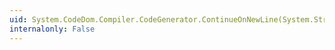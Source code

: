 ```yaml
---
uid: System.CodeDom.Compiler.CodeGenerator.ContinueOnNewLine(System.String)
internalonly: False
---
```

